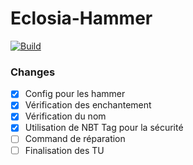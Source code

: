 # Eclosia-Hammer

[![Build](http://jenkins.eclosia.life/buildStatus/icon?job=Eclosia-Hammer)](http://jenkins.eclosia.life/job/Eclosia-Hammer/)

### Changes

 - [x] Config pour les hammer
 - [x] Vérification des enchantement
 - [x] Vérification du nom
 - [x] Utilisation de NBT Tag pour la sécurité
 - [ ] Command de réparation
 - [ ] Finalisation des TU
